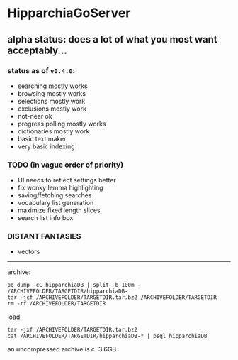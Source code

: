 # HipparchiaGoServer

## alpha status: does a lot of what you most want acceptably...

### status as of `v0.4.0`:

* searching mostly works 
* browsing mostly works
* selections mostly work 
* exclusions mostly work
* not-near ok
* progress polling mostly works
* dictionaries mostly work
* basic text maker
* very basic indexing

### TODO (in vague order of priority)

* UI needs to reflect settings better
* fix wonky lemma highlighting
* saving/fetching searches
* vocabulary list generation
* maximize fixed length slices
* search list info box

### DISTANT FANTASIES
* vectors

---

archive:
```
pg_dump -cC hipparchiaDB | split -b 100m - /ARCHIVEFOLDER/TARGETDIR/hipparchiaDB-
tar -jcf /ARCHIVEFOLDER/TARGETDIR.tar.bz2 /ARCHIVEFOLDER/TARGETDIR
rm -rf /ARCHIVEFOLDER/TARGETDIR
```

load:
```
tar -jxf /ARCHIVEFOLDER/TARGETDIR.tar.bz2
cat /ARCHIVEFOLDER/TARGETDIR/hipparchiaDB-* | psql hipparchiaDB
```

an uncompressed archive is c. 3.6GB
